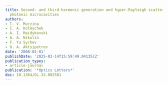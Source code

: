 ```yaml
---
title: Second- and third-harmonic generation and hyper-Rayleigh scattering in porous-silicon-based
  photonic microcavities
authors:
- T. V. Murzina
- I. A. Kolmychek
- A. I. Maidykovski
- A. A. Nikulin
- F. Yu Sychev
- O. A. Aktsipetrov
date: '2008-01-01'
publishDate: '2025-03-14T15:59:49.041351Z'
publication_types:
- article-journal
publication: '*Optics Letters*'
doi: 10.1364/OL.33.002581
---
```

